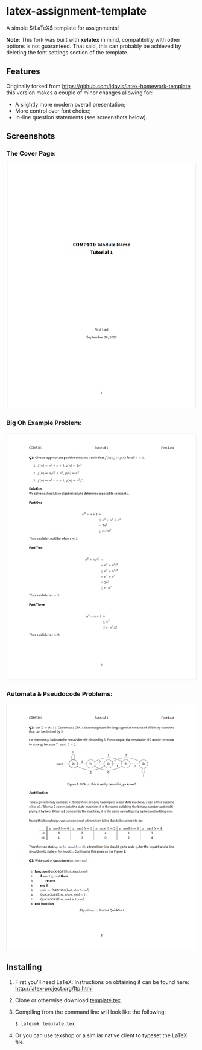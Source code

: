 latex-assignment-template
=======================
A simple $\LaTeX$ template for assignments! 

**Note**: This fork was built with **xelatex** in mind, compatibility with other
options is not guaranteed. That said, this can probably be achieved by deleting
the font settings section of the template.
## Features
Originally forked from https://github.com/jdavis/latex-homework-template, this
version makes a couple of minor changes allowing for:
- A slightly more modern overall presentation;
- More control over font choice;
- In-line question statements (see screenshots below).

## Screenshots

### The Cover Page:

![Cover page](/images/example-pg1.png)

### Big Oh Example Problem:
![Example problems 1](/images/example-pg2.png)

### Automata & Pseudocode Problems:
![Example problems 2](/images/example-pg3.png)

## Installing

1. First you'll need LaTeX. Instructions on obtaining it can be found here:
   http://latex-project.org/ftp.html
2. Clone or otherwise download [template.tex](/template.tex).
3. Compiling from the command line will look like the following:

   ```bash
   $ latexmk template.tex
   ```
4. Or you can use texshop or a similar native client to typeset the
   LaTeX file.